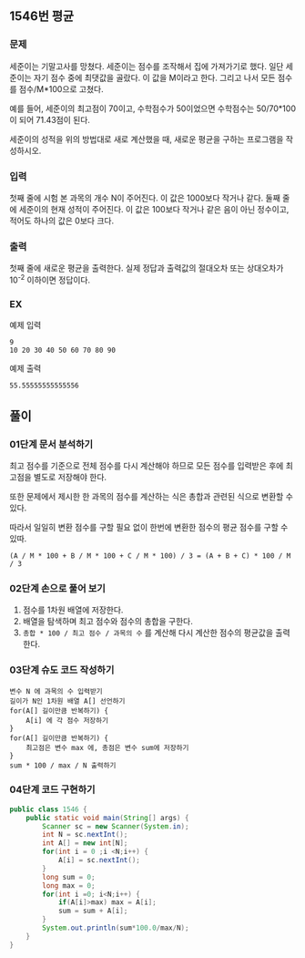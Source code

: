 ## 1546번 평균
### 문제
세준이는 기말고사를 망쳤다. 세준이는 점수를 조작해서 집에 가져가기로 했다. 일단 세준이는 자기 점수 중에 최댓값을 골랐다. 이 값을 M이라고 한다. 그리고 나서 모든 점수를 점수/M*100으로 고쳤다.

예를 들어, 세준이의 최고점이 70이고, 수학점수가 50이었으면 수학점수는 50/70*100이 되어 71.43점이 된다.

세준이의 성적을 위의 방법대로 새로 계산했을 때, 새로운 평균을 구하는 프로그램을 작성하시오.

### 입력
첫째 줄에 시험 본 과목의 개수 N이 주어진다. 이 값은 1000보다 작거나 같다. 둘째 줄에 세준이의 현재 성적이 주어진다. 이 값은 100보다 작거나 같은 음이 아닌 정수이고, 적어도 하나의 값은 0보다 크다.

### 출력
첫째 줄에 새로운 평균을 출력한다. 실제 정답과 출력값의 절대오차 또는 상대오차가 10<sup>-2</sup> 이하이면 정답이다.

### EX
예제 입력
```
9
10 20 30 40 50 60 70 80 90
```

예제 출력
```
55.55555555555556
```

## 풀이 
### 01단계 문서 분석하기
최고 점수를 기준으로 전체 점수를 다시 계산해야 하므로 모든 점수를 입력받은 후에 최고점을 별도로 저장해야 한다. 

또한 문제에서 제시한 한 과목의 점수를 계산하는 식은 총합과 관련된 식으로 변환할 수 있다. 

따라서 일일히 변환 점수를 구할 필요 없이 한번에 변환한 점수의 평균 점수를 구할 수 있따. 

```
(A / M * 100 + B / M * 100 + C / M * 100) / 3 = (A + B + C) * 100 / M / 3
```

### 02단계 손으로 풀어 보기
1. 점수를 1차원 배열에 저장한다. 
2. 배열을 탐색하며 최고 점수와 점수의 총합을 구한다. 
3. `총합 * 100 / 최고 점수 / 과목의 수` 를 계산해 다시 계산한 점수의 평균값을 출력한다. 

### 03단계 슈도 코드 작성하기
```
변수 N 에 과목의 수 입력받기
길이가 N인 1차원 배열 A[] 선언하기
for(A[] 길이만큼 반복하기) {
    A[i] 에 각 점수 저장하기
}
for(A[] 길이만큼 반복하기) {
    최고점은 변수 max 에, 총점은 변수 sum에 저장하기
}
sum * 100 / max / N 출력하기
```

### 04단계 코드 구현하기
```java
public class 1546 {
    public static void main(String[] args) {
        Scanner sc = new Scanner(System.in);
        int N = sc.nextInt();
        int A[] = new int[N];
        for(int i = 0 ;i <N;i++) {
            A[i] = sc.nextInt();
        }
        long sum = 0;
        long max = 0;
        for(int i =0; i<N;i++) {
            if(A[i]>max) max = A[i];
            sum = sum + A[i];
        }
        System.out.println(sum*100.0/max/N);
    }
}
```
